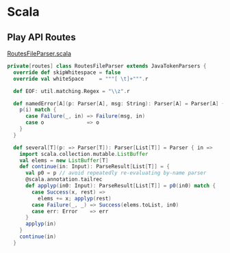 # Scala


## Play API Routes

[RoutesFileParser.scala](https://github.com/playframework/playframework/blob/main/dev-mode/routes-compiler/src/main/scala/play/routes/compiler/RoutesFileParser.scala)



```scala
private[routes] class RoutesFileParser extends JavaTokenParsers {
  override def skipWhitespace = false
  override val whiteSpace     = """[ \t]+""".r

  def EOF: util.matching.Regex = "\\z".r

  def namedError[A](p: Parser[A], msg: String): Parser[A] = Parser[A] { i =>
    p(i) match {
      case Failure(_, in) => Failure(msg, in)
      case o              => o
    }
  }

  def several[T](p: => Parser[T]): Parser[List[T]] = Parser { in =>
    import scala.collection.mutable.ListBuffer
    val elems = new ListBuffer[T]
    def continue(in: Input): ParseResult[List[T]] = {
      val p0 = p // avoid repeatedly re-evaluating by-name parser
      @scala.annotation.tailrec
      def applyp(in0: Input): ParseResult[List[T]] = p0(in0) match {
        case Success(x, rest) =>
          elems += x; applyp(rest)
        case Failure(_, _) => Success(elems.toList, in0)
        case err: Error    => err
      }
      applyp(in)
    }
    continue(in)
  }

```

